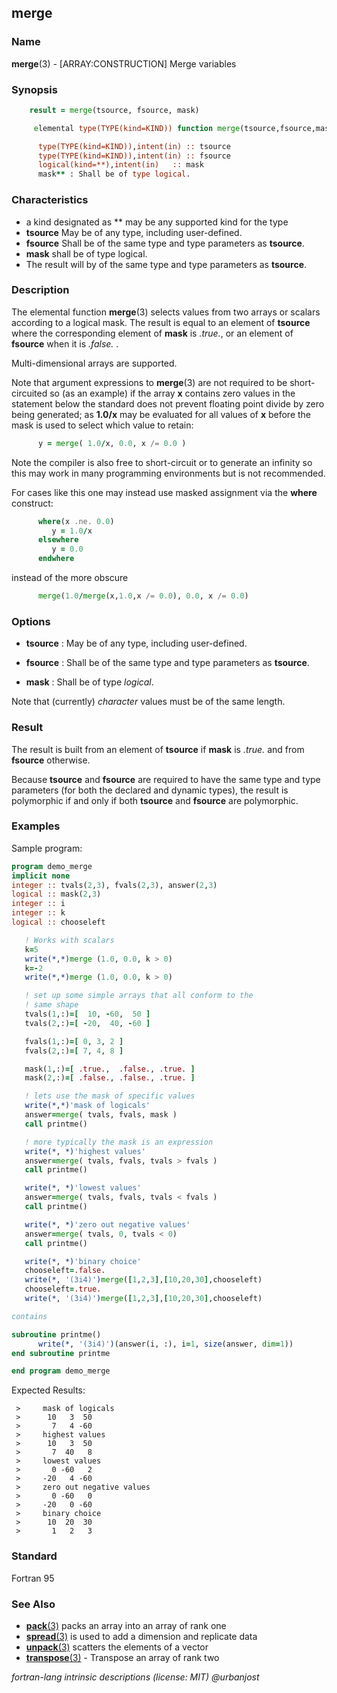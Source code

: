 ## merge

### **Name**

**merge**(3) - \[ARRAY:CONSTRUCTION\] Merge variables

### **Synopsis**
```fortran
    result = merge(tsource, fsource, mask)
```
```fortran
     elemental type(TYPE(kind=KIND)) function merge(tsource,fsource,mask)

      type(TYPE(kind=KIND)),intent(in) :: tsource
      type(TYPE(kind=KIND)),intent(in) :: fsource
      logical(kind=**),intent(in)   :: mask
      mask** : Shall be of type logical.
```
### **Characteristics**

 - a kind designated as ** may be any supported kind for the type
 - **tsource** May be of any type, including user-defined.
 - **fsource** Shall be of the same type and type parameters as **tsource**.
 - **mask** shall be of type logical.
 - The result will by of the same type and type parameters as **tsource**.


### **Description**

The elemental function **merge**(3) selects values from two arrays or
scalars according to a logical mask. The result is equal to an element
of **tsource** where the corresponding element of **mask** is _.true._, or an
element of **fsource** when it is _.false._ .

Multi-dimensional arrays are supported.

Note that argument expressions to **merge**(3) are not required to be
short-circuited so (as an example) if the array **x** contains zero values
in the statement below the standard does not prevent floating point
divide by zero being generated; as **1.0/x** may be evaluated for all values
of **x** before the mask is used to select which value to retain:

```fortran
      y = merge( 1.0/x, 0.0, x /= 0.0 )
```

Note the compiler is also free to short-circuit or to generate an
infinity so this may work in many programming environments but is not
recommended.

For cases like this one may instead use masked assignment via the **where**
construct:

```fortran
      where(x .ne. 0.0)
         y = 1.0/x
      elsewhere
         y = 0.0
      endwhere
```

instead of the more obscure

```fortran
      merge(1.0/merge(x,1.0,x /= 0.0), 0.0, x /= 0.0)
```
### **Options**

- **tsource**
  : May be of any type, including user-defined.

- **fsource**
  : Shall be of the same type and type parameters as **tsource**.

- **mask**
  : Shall be of type _logical_.

Note that (currently) _character_ values must be of the same length.

### **Result**
  The result is built from an element of **tsource** if **mask** is
  _.true._ and from **fsource** otherwise.

  Because **tsource** and **fsource** are required to have the same type
  and type parameters (for both the declared and dynamic types), the
  result is polymorphic if and only if both **tsource** and **fsource**
  are polymorphic.

### **Examples**

Sample program:
```fortran
program demo_merge
implicit none
integer :: tvals(2,3), fvals(2,3), answer(2,3)
logical :: mask(2,3)
integer :: i
integer :: k
logical :: chooseleft

   ! Works with scalars
   k=5
   write(*,*)merge (1.0, 0.0, k > 0)
   k=-2
   write(*,*)merge (1.0, 0.0, k > 0)

   ! set up some simple arrays that all conform to the
   ! same shape
   tvals(1,:)=[  10, -60,  50 ]
   tvals(2,:)=[ -20,  40, -60 ]

   fvals(1,:)=[ 0, 3, 2 ]
   fvals(2,:)=[ 7, 4, 8 ]

   mask(1,:)=[ .true.,  .false., .true. ]
   mask(2,:)=[ .false., .false., .true. ]

   ! lets use the mask of specific values
   write(*,*)'mask of logicals'
   answer=merge( tvals, fvals, mask )
   call printme()

   ! more typically the mask is an expression
   write(*, *)'highest values'
   answer=merge( tvals, fvals, tvals > fvals )
   call printme()

   write(*, *)'lowest values'
   answer=merge( tvals, fvals, tvals < fvals )
   call printme()

   write(*, *)'zero out negative values'
   answer=merge( tvals, 0, tvals < 0)
   call printme()

   write(*, *)'binary choice'
   chooseleft=.false.
   write(*, '(3i4)')merge([1,2,3],[10,20,30],chooseleft)
   chooseleft=.true.
   write(*, '(3i4)')merge([1,2,3],[10,20,30],chooseleft)

contains

subroutine printme()
      write(*, '(3i4)')(answer(i, :), i=1, size(answer, dim=1))
end subroutine printme

end program demo_merge
```
Expected Results:
```
 >     mask of logicals
 >      10   3  50
 >       7   4 -60
 >     highest values
 >      10   3  50
 >       7  40   8
 >     lowest values
 >       0 -60   2
 >     -20   4 -60
 >     zero out negative values
 >       0 -60   0
 >     -20   0 -60
 >     binary choice
 >      10  20  30
 >       1   2   3
```
### **Standard**

Fortran 95

### **See Also**

- [**pack**(3)](#pack) packs an array into an array of rank one
- [**spread**(3)](#spread) is used to add a dimension and replicate data
- [**unpack**(3)](#unpack) scatters the elements of a vector
- [**transpose**(3)](#transpose) - Transpose an array of rank two

 _fortran-lang intrinsic descriptions (license: MIT) \@urbanjost_
